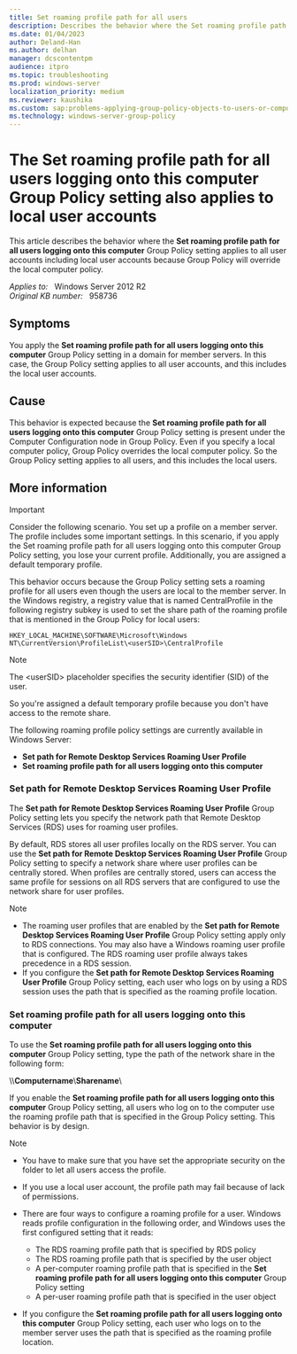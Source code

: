 ```yaml
---
title: Set roaming profile path for all users
description: Describes the behavior where the Set roaming profile path for all users logging onto this computer Group Policy setting applies to all user accounts including local user accounts because Group Policy will override the local computer policy.
ms.date: 01/04/2023
author: Deland-Han
ms.author: delhan
manager: dcscontentpm
audience: itpro
ms.topic: troubleshooting
ms.prod: windows-server
localization_priority: medium
ms.reviewer: kaushika
ms.custom: sap:problems-applying-group-policy-objects-to-users-or-computers, csstroubleshoot
ms.technology: windows-server-group-policy
---
```

# The Set roaming profile path for all users logging onto this computer Group Policy setting also applies to local user accounts

This article describes the behavior where the **Set roaming profile path for all users logging onto this computer** Group Policy setting applies to all user accounts including local user accounts because Group Policy will override the local computer policy.

_Applies to:_ &nbsp; Windows Server 2012 R2  
_Original KB number:_ &nbsp; 958736

## Symptoms

You apply the **Set roaming profile path for all users logging onto this computer** Group Policy setting in a domain for member servers. In this case, the Group Policy setting applies to all user accounts, and this includes the local user accounts.

## Cause

This behavior is expected because the **Set roaming profile path for all users logging onto this computer** Group Policy setting is present under the Computer Configuration node in Group Policy. Even if you specify a local computer policy, Group Policy overrides the local computer policy. So the Group Policy setting applies to all users, and this includes the local users.

## More information

> [!IMPORTANT]
> Consider the following scenario. You set up a profile on a member server. The profile includes some important settings. In this scenario, if you apply the Set roaming profile path for all users logging onto this computer Group Policy setting, you lose your current profile. Additionally, you are assigned a default temporary profile.

This behavior occurs because the Group Policy setting sets a roaming profile for all users even though the users are local to the member server. In the Windows registry, a registry value that is named CentralProfile in the following registry subkey is used to set the share path of the roaming profile that is mentioned in the Group Policy for local users:  

`HKEY_LOCAL_MACHINE\SOFTWARE\Microsoft\Windows  NT\CurrentVersion\ProfileList\<userSID>\CentralProfile`  

> [!NOTE]
> The \<userSID> placeholder specifies the security identifier (SID) of the user.

So you're assigned a default temporary profile because you don't have access to the remote share.

The following roaming profile policy settings are currently available in Windows Server:

- **Set path for Remote Desktop Services Roaming User Profile**
- **Set roaming profile path for all users logging onto this computer**

### Set path for Remote Desktop Services Roaming User Profile

The **Set path for Remote Desktop Services Roaming User Profile** Group Policy setting lets you specify the network path that Remote Desktop Services (RDS) uses for roaming user profiles.

By default, RDS stores all user profiles locally on the RDS server. You can use the **Set path for Remote Desktop Services Roaming User Profile** Group Policy setting to specify a network share where user profiles can be centrally stored. When profiles are centrally stored, users can access the same profile for sessions on all RDS servers that are configured to use the network share for user profiles.

> [!NOTE]
>
> - The roaming user profiles that are enabled by the **Set path for Remote Desktop Services Roaming User Profile** Group Policy setting apply only to RDS connections. You may also have a Windows roaming user profile that is configured. The RDS roaming user profile always takes precedence in a RDS session.
> - If you configure the **Set path for Remote Desktop Services Roaming User Profile** Group Policy setting, each user who logs on by using a RDS session uses the path that is specified as the roaming profile location.

### Set roaming profile path for all users logging onto this computer

To use the **Set roaming profile path for all users logging onto this computer** Group Policy setting, type the path of the network share in the following form:

\\\\**Computername**\\**Sharename**\

If you enable the **Set roaming profile path for all users logging onto this computer** Group Policy setting, all users who log on to the computer use the roaming profile path that is specified in the Group Policy setting. This behavior is by design.

> [!Note]  
>
> - You have to make sure that you have set the appropriate security on the folder to let all users access the profile.
> - If you use a local user account, the profile path may fail because of lack of permissions.
> - There are four ways to configure a roaming profile for a user. Windows reads profile configuration in the following order, and Windows uses the first configured setting that it reads:  
>
>   - The RDS roaming profile path that is specified by RDS policy  
>   - The RDS roaming profile path that is specified by the user object  
>   - A per-computer roaming profile path that is specified in the **Set roaming profile path for all users logging onto this computer** Group Policy setting  
>   - A per-user roaming profile path that is specified in the user object
> - If you configure the **Set roaming profile path for all users logging onto this computer** Group Policy setting, each user who logs on to the member server uses the path that is specified as the roaming profile location.
